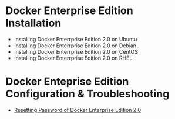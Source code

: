# Docker Enterprise Edition Installation

- Installing Docker Enterrprise Edition 2.0 on Ubuntu
- Installing Docker Enterrprise Edition 2.0 on Debian
- Installing Docker Enterrprise Edition 2.0 on CentOS
- Installing Docker Enterrprise Edition 2.0 on RHEL

# Docker Enteprise Edition Configuration & Troubleshooting

- [Resetting Password of Docker Enterprise Edition 2.0](https://github.com/collabnix/dockerlabs/blob/master/enterprise/enterprise-password/README.md)



